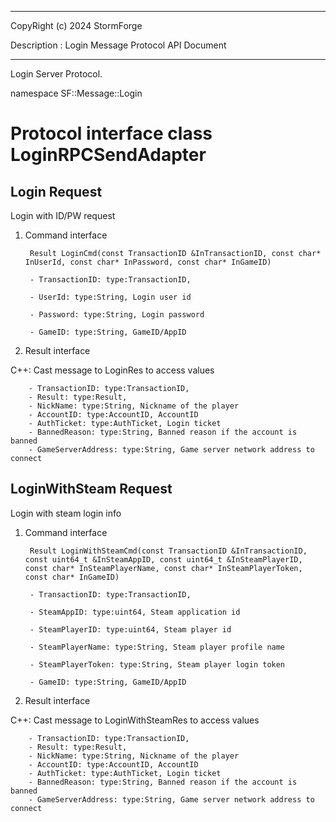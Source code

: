 ﻿***
 
 CopyRight (c) 2024 StormForge
 
 Description : Login Message Protocol API Document

***



Login Server Protocol.

namespace SF::Message::Login


# Protocol interface class LoginRPCSendAdapter
## Login Request
Login with ID/PW request

1. Command interface

        Result LoginCmd(const TransactionID &InTransactionID, const char* InUserId, const char* InPassword, const char* InGameID)

		- TransactionID: type:TransactionID, 

		- UserId: type:String, Login user id

		- Password: type:String, Login password

		- GameID: type:String, GameID/AppID

2. Result interface

C++: Cast message to LoginRes to access values


		- TransactionID: type:TransactionID, 
		- Result: type:Result, 
		- NickName: type:String, Nickname of the player
		- AccountID: type:AccountID, AccountID
		- AuthTicket: type:AuthTicket, Login ticket
		- BannedReason: type:String, Banned reason if the account is banned
		- GameServerAddress: type:String, Game server network address to connect


## LoginWithSteam Request
Login with steam login info

1. Command interface

        Result LoginWithSteamCmd(const TransactionID &InTransactionID, const uint64_t &InSteamAppID, const uint64_t &InSteamPlayerID, const char* InSteamPlayerName, const char* InSteamPlayerToken, const char* InGameID)

		- TransactionID: type:TransactionID, 

		- SteamAppID: type:uint64, Steam application id

		- SteamPlayerID: type:uint64, Steam player id

		- SteamPlayerName: type:String, Steam player profile name

		- SteamPlayerToken: type:String, Steam player login token

		- GameID: type:String, GameID/AppID

2. Result interface

C++: Cast message to LoginWithSteamRes to access values


		- TransactionID: type:TransactionID, 
		- Result: type:Result, 
		- NickName: type:String, Nickname of the player
		- AccountID: type:AccountID, AccountID
		- AuthTicket: type:AuthTicket, Login ticket
		- BannedReason: type:String, Banned reason if the account is banned
		- GameServerAddress: type:String, Game server network address to connect








